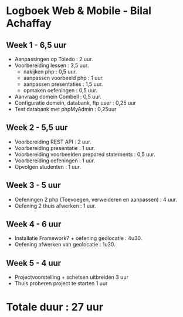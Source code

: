 # Logboek Web & Mobile - Bilal Achaffay
## Week 1 - 6,5 uur
* Aanpassingen op Toledo : 2 uur.
* Voorbereiding lessen : 3,5 uur.
  * nakijken php : 0,5 uur.
  * aanpassen voorbeeld php : 1 uur.
  * aanpassen presentaties : 1,5 uur.
  * opmaken oefeningen : 0,5 uur.
* Aanvraag domein Combell : 0,5 uur.
* Configuratie domein, databank, ftp user : 0,25 uur
* Test databank met phpMyAdmin : 0,25uur

## Week 2 - 5,5 uur
* Voorbereiding REST API : 2 uur.
* Voorbereiding presentatie : 1 uur.
* Voorbereiding voorbeelden prepared statements : 0,5 uur.
* Voorbereiding oefeningen : 1 uur.
* Opvolgen studenten : 1 uur.

## Week 3 - 5 uur
* Oefeningen 2 php (Toevoegen, verweideren en aanpassen) : 4 uur.
* Oefening 2 thuis afwerken : 1 uur.

## Week 4 - 6 uur
* Installatie Framework7 + oefening geolocatie : 4u30.
* Oefening afwerken van geolocatie : 1u30.

## Week 5 - 4 uur
* Projectvoorstelling + schetsen uitbreiden 3 uur
* Thuis proberen project te starten 1 uur


# Totale duur : 27 uur
